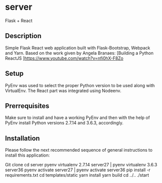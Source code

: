 # server
Flask + React

## Description
Simple Flask React web application built with Flask-Bootstrap, Webpack and
Yarn. Based on the work given by Angela Branaes:
[Building  a Python ReactJS ]https://www.youtube.com/watch?v=nfi0hX-F8Zo

## Setup
PyEnv was used to select the proper Python version to be used along with
VirtualEnv. The React part was integrated using Nodeenv.

## Prerrequisites
Make sure to install and have a working PyEnv and then with the help of PyEnv
install Python versions 2.7.14 and 3.6.3, accordingly.

## Installation
Please follow the next recommended sequence of general instructions to install
this application:

Git clone
cd server
pyenv virtualenv 2.7.14 server27 | pyenv virtualenv 3.6.3 server36
pyenv activate server27 | pyenv activate server36
pip install -r requirements.txt
cd templates/static
yarn install
yarn build
cd ../..
./start
